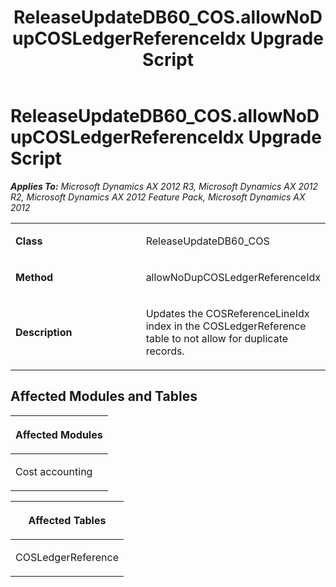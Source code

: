 ﻿---
title: ReleaseUpdateDB60_COS.allowNoDupCOSLedgerReferenceIdx Upgrade Script
TOCTitle: ReleaseUpdateDB60_COS.allowNoDupCOSLedgerReferenceIdx Upgrade Script
ms:assetid: eb808229-6b18-70e0-d481-f7dcf09323b3
ms:mtpsurl: https://msdn.microsoft.com/en-us/library/JJ719916(v=AX.60)
ms:contentKeyID: 49711987
ms.date: 05/18/2015
mtps_version: v=AX.60
---

# ReleaseUpdateDB60\_COS.allowNoDupCOSLedgerReferenceIdx Upgrade Script 


_**Applies To:** Microsoft Dynamics AX 2012 R3, Microsoft Dynamics AX 2012 R2, Microsoft Dynamics AX 2012 Feature Pack, Microsoft Dynamics AX 2012_

<table>
<colgroup>
<col style="width: 50%" />
<col style="width: 50%" />
</colgroup>
<tbody>
<tr class="odd">
<td><p><strong>Class</strong></p></td>
<td><p>ReleaseUpdateDB60_COS</p></td>
</tr>
<tr class="even">
<td><p><strong>Method</strong></p></td>
<td><p>allowNoDupCOSLedgerReferenceIdx</p></td>
</tr>
<tr class="odd">
<td><p><strong>Description</strong></p></td>
<td><p>Updates the COSReferenceLineIdx index in the COSLedgerReference table to not allow for duplicate records.</p></td>
</tr>
</tbody>
</table>


## Affected Modules and Tables

<table>
<colgroup>
<col style="width: 100%" />
</colgroup>
<thead>
<tr class="header">
<th><p>Affected Modules</p></th>
</tr>
</thead>
<tbody>
<tr class="odd">
<td><p>Cost accounting</p></td>
</tr>
</tbody>
</table>


<table>
<colgroup>
<col style="width: 100%" />
</colgroup>
<thead>
<tr class="header">
<th><p>Affected Tables</p></th>
</tr>
</thead>
<tbody>
<tr class="odd">
<td><p>COSLedgerReference</p></td>
</tr>
</tbody>
</table>

  


